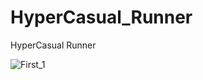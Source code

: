 # HyperCasual_Runner
HyperCasual Runner

![First_1](https://github.com/Bechoarslan/HyperCasual_Runner/assets/92801714/b972ebc8-0760-4156-888f-4cad231c797b)
